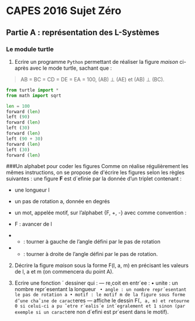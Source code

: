﻿# CAPES 2016 Sujet Zéro

## Partie A : représentation des L-Systèmes
### Le module turtle

1. Ecrire un programme `Python` permettant de réaliser la figure *maison* ci-après avec le mode turtle, sachant que :
>  AB = BC = CD = DE = EA = 100, (AB) ⊥ (AE) et (AB) ⊥ (BC).

```python
from turtle import *
from math import sqrt

len = 100
forward (len)
left (90)
forward (len)
left (30)    
forward (len)
left (90 + 30)
forward (len)
left (30)    
forward (len)
```

###Un alphabet pour coder les figures
Comme on réalise régulièrement les mêmes instructions, on se propose de d'écrire les figures selon les règles suivantes : une figure **F** est d´efinie par la donnée d’un triplet contenant :
- une longueur l
- un pas de rotation a, donnée en degrés
- un mot, appelée motif, sur l’alphabet {F, +, -} avec comme convention :

- F : avancer de l
- + : tourner à gauche de l’angle défini par le pas de rotation
- - : tourner à droite de l’angle défini par le pas de rotation.


2. Décrire la figure *maison* sous la forme F(l, a, m) en précisant les valeurs de l, a et m (on commencera
du point A).

3. Ecrire une fonction ´ dessiner qui :
— re¸coit en entr´ee :
• unite : un nombre repr´esentant la longueur `
• angle : un nombre repr´esentant le pas de rotation a
• motif : le motif m de la figure sous forme d’une chaˆıne de caract`eres
— affiche le dessin F(`, a, m) et retourne 0 si celui-ci a pu ˆetre r´ealis´e int´egralement et 1 sinon (par
exemple si un caract`ere non d´efini est pr´esent dans le motif).
